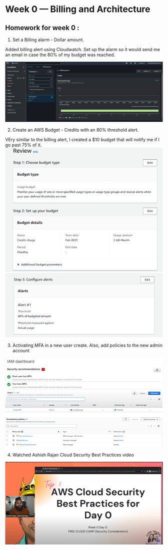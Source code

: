 # Week 0 — Billing and Architecture

## Homework for week 0 : 

1. Set a Billing alarm - Dollar amount. 

Added billing alert using Cloudwatch. Set up the alarm so it would send me an email in case the 80% of my budget was reached.   

![](images/2023-02-13-21-02-15.png)


2. Create an AWS Budget - Credits with an 80% threshold alert. 

VEry similar to the billing alert, I created a $10 budget that will notify me if I go past 75% of it. 
![](images/2023-02-12-14-50-27.png)
![](images/2023-02-12-14-51-01.png)

3. Activating MFA in a new user create. Also, add policies to the new admin account

![](images/2023-02-12-14-53-08.png)
![](images/2023-02-12-14-54-03.png)
![](images/2023-02-12-14-54-59.png)

4. Watched Ashish Rajan Cloud Security Best Practices video 

![](images/2023-02-13-22-06-50.png)